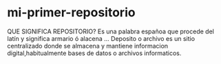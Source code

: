# mi-primer-repositorio

  QUE SIGNIFICA  REPOSITORIO?
  Es una palabra españoa que procede del latín y significa armario ó alacena ...
  Deposito o archivo es un sitio centralizado donde se almacena y mantiene informacion digital,habitualmente bases de datos o archivos informaticos.
  
